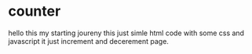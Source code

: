 # counter
hello this my starting joureny this just simle html code with some css and javascript it just increment and decerement page.
